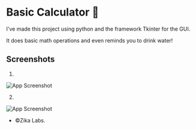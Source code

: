 # Basic Calculator 📱

I've made this project using python and the framework Tkinter for the GUI.

It does basic math operations and even reminds you to drink water!

## Screenshots

1. 
![App Screenshot](https://cdn.discordapp.com/attachments/317754915915300865/975496732655890472/unknown.png)

2. 
![App Screenshot](https://cdn.discordapp.com/attachments/317754915915300865/975498345042821250/unknown.png)


-  ©Zika Labs.
